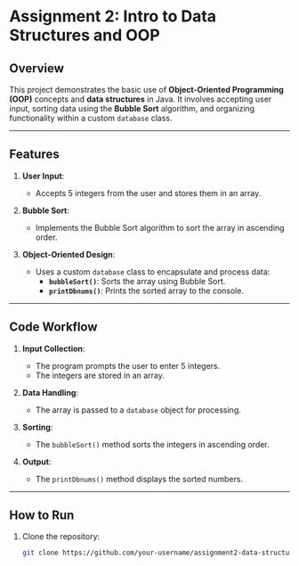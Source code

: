 # Assignment 2: Intro to Data Structures and OOP

## **Overview**
This project demonstrates the basic use of **Object-Oriented Programming (OOP)** concepts and **data structures** in Java. It involves accepting user input, sorting data using the **Bubble Sort** algorithm, and organizing functionality within a custom `database` class.

---

## **Features**
1. **User Input**:
   - Accepts 5 integers from the user and stores them in an array.

2. **Bubble Sort**:
   - Implements the Bubble Sort algorithm to sort the array in ascending order.

3. **Object-Oriented Design**:
   - Uses a custom `database` class to encapsulate and process data:
     - **`bubbleSort()`**: Sorts the array using Bubble Sort.
     - **`printDbnums()`**: Prints the sorted array to the console.

---

## **Code Workflow**
1. **Input Collection**:
   - The program prompts the user to enter 5 integers.
   - The integers are stored in an array.

2. **Data Handling**:
   - The array is passed to a `database` object for processing.

3. **Sorting**:
   - The `bubbleSort()` method sorts the integers in ascending order.

4. **Output**:
   - The `printDbnums()` method displays the sorted numbers.

---

## **How to Run**
1. Clone the repository:
   ```bash
   git clone https://github.com/your-username/assignment2-data-structures-oop.git
